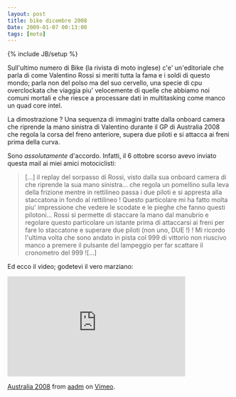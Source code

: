 ```yaml
---
layout: post
title: bike dicembre 2008
Date: 2009-01-07 00:13:00
tags: [moto]
---
```

{% include JB/setup %} 

Sull'ultimo numero di Bike (la rivista di moto inglese) c'e' un'editoriale che parla di come Valentino Rossi si meriti tutta la fama e i soldi di questo mondo; parla non del polso ma del suo cervello, una specie di cpu overclockata che viaggia piu' velocemente di quelle che abbiamo noi comuni mortali e che riesce a processare dati in multitasking come manco un quad core intel.

La dimostrazione ? Una sequenza di immagini tratte dalla onboard camera che riprende la mano sinistra di Valentino durante il GP di Australia 2008 che regola la corsa del freno anteriore, supera due piloti e si attacca ai freni prima della curva.   
  
Sono _assolutamente_ d'accordo. Infatti, il 6 ottobre scorso avevo inviato questa mail ai miei amici motociclisti:  

> [...] il replay del sorpasso di Rossi, visto dalla sua onboard camera di che riprende la sua mano sinistra... che regola un pomellino sulla leva della frizione mentre in rettilineo passa i due piloti e si appresta alla staccatona in fondo al rettilineo ! Questo particolare mi ha fatto molta piu' impressione che vedere le scodate e le pieghe che fanno questi pilotoni... Rossi si permette di staccare la mano dal manubrio e regolare questo particolare un istante prima di attaccarsi ai freni per fare lo staccatone e superare due piloti (non uno, DUE !) ! Mi ricordo l'ultima volta che sono andato in pista col 999 di vittorio non riuscivo manco a premere il pulsante del lampeggio per far scattare il cronometro del 999 ![...]
  
Ed ecco il video; godetevi il vero marziano:

<iframe src="http://player.vimeo.com/video/1900305" width="400" height="225" frameborder="0" > </iframe><p><a href="http://vimeo.com/1900305">Australia 2008</a> from <a href="http://vimeo.com/aadm">aadm</a> on <a href="http://vimeo.com">Vimeo</a>.</p>
